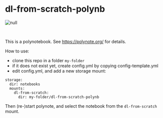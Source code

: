 # dl-from-scratch-polynb


![null](https://lh4.googleusercontent.com/cu4A1znRGfRIUn0Bt_SREExhhQYhC2KKO5czYlqJaiN-SL3lrHgfmnHMBN7_9wnWVfSdY_uEvq5HvY3LT-n4X7st9PAB96qUMkPx-0XLhZzW5O0tOerQrqaqu0gPKkdgEIW8LIsqTew)<br>

<br>

This is a polynotebook. See https://polynote.org/ for details.<br>


How to use:


* clone this repo in a folder `my-folder`
* if it does not exist yet, create config.yml by copying config-template.yml
* edit config.yml, and add a new storage mount:

```
storage:
  dir: notebooks
  mounts:
    dl-from-scratch:
      dir: my-folder/dl-from-scratch-polynb
```

Then (re-)start polynote, and select the notebook from the `dl-from-scratch` mount.